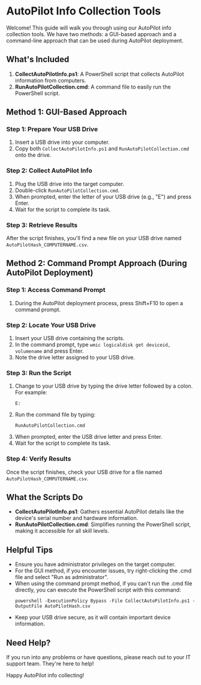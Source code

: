 # AutoPilot Info Collection Tools

Welcome! This guide will walk you through using our AutoPilot info collection tools. We have two methods: a GUI-based approach and a command-line approach that can be used during AutoPilot deployment.

## What's Included

1. **CollectAutoPilotInfo.ps1**: A PowerShell script that collects AutoPilot information from computers.
2. **RunAutoPilotCollection.cmd**: A command file to easily run the PowerShell script.

## Method 1: GUI-Based Approach

### Step 1: Prepare Your USB Drive

1. Insert a USB drive into your computer.
2. Copy both `CollectAutoPilotInfo.ps1` and `RunAutoPilotCollection.cmd` onto the drive.

### Step 2: Collect AutoPilot Info

1. Plug the USB drive into the target computer.
2. Double-click `RunAutoPilotCollection.cmd`.
3. When prompted, enter the letter of your USB drive (e.g., "E") and press Enter.
4. Wait for the script to complete its task.

### Step 3: Retrieve Results

After the script finishes, you'll find a new file on your USB drive named `AutoPilotHash_COMPUTERNAME.csv`.

## Method 2: Command Prompt Approach (During AutoPilot Deployment)

### Step 1: Access Command Prompt

1. During the AutoPilot deployment process, press Shift+F10 to open a command prompt.

### Step 2: Locate Your USB Drive

1. Insert your USB drive containing the scripts.
2. In the command prompt, type `wmic logicaldisk get deviceid, volumename` and press Enter.
3. Note the drive letter assigned to your USB drive.

### Step 3: Run the Script

1. Change to your USB drive by typing the drive letter followed by a colon. For example:
   ```
   E:
   ```
2. Run the command file by typing:
   ```
   RunAutoPilotCollection.cmd
   ```
3. When prompted, enter the USB drive letter and press Enter.
4. Wait for the script to complete its task.

### Step 4: Verify Results

Once the script finishes, check your USB drive for a file named `AutoPilotHash_COMPUTERNAME.csv`.

## What the Scripts Do

- **CollectAutoPilotInfo.ps1**: Gathers essential AutoPilot details like the device's serial number and hardware information.
- **RunAutoPilotCollection.cmd**: Simplifies running the PowerShell script, making it accessible for all skill levels.

## Helpful Tips

- Ensure you have administrator privileges on the target computer.
- For the GUI method, if you encounter issues, try right-clicking the .cmd file and select "Run as administrator".
- When using the command prompt method, if you can't run the .cmd file directly, you can execute the PowerShell script with this command:
  ```
  powershell -ExecutionPolicy Bypass -File CollectAutoPilotInfo.ps1 -OutputFile AutoPilotHash.csv
  ```
- Keep your USB drive secure, as it will contain important device information.

## Need Help?

If you run into any problems or have questions, please reach out to your IT support team. They're here to help!

Happy AutoPilot info collecting!
